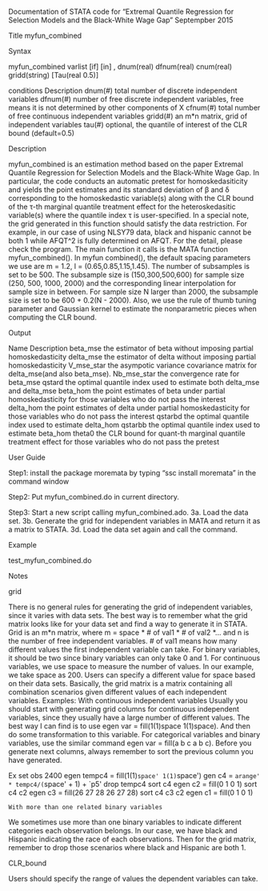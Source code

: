 Documentation of STATA code for “Extremal Quantile Regression for Selection Models and the Black-White Wage Gap”
Septempber 2015

Title
myfun_combined 

Syntax

myfun_combined varlist [if] [in] , dnum(real) dfnum(real) cnum(real) gridd(string) [Tau(real 0.5)]

conditions	Description
dnum(#)	total number of discrete independent variables
dfnum(#)	number of free discrete independent variables, free means it is not determined by other components of X
cfnum(#)	total number of free continuous independent variables
gridd(#)	an m*n matrix, grid of independent variables
tau(#)	optional, the quantile of interest of the CLR bound (default=0.5)

Description

myfun_combined is an estimation method based on the paper Extremal Quantile Regression for Selection Models and the Black-White Wage Gap. In particular, the code conducts an automatic pretest for homoskedasiticity and yields the point estimates and its standard deviation of β and δ corresponding to the homoskedastic variable(s) along with the CLR bound of the τ-th marginal quantile treatment effect for the heteroskedasitic variable(s) where the quantile index τ is user-specified. In a special note, the grid generated in this function should satisfy the data restriction. For example, in our case of using NLSY79 data, black and hispanic cannot be both 1 while AFQT^2 is fully determined on AFQT. For the detail, please check the program. The main function it calls is the MATA function myfun_combined(). In myfun combined(), the default spacing parameters we use are m = 1.2, l = (0.65,0.85,1.15,1.45). The number of subsamples is set to be 500. The subsample size is (150,300,500,600) for sample size (250, 500, 1000, 2000) and the corresponding linear interpolation for sample size in between. For sample size N larger than 2000, the subsample size is set to be 600 + 0.2(N - 2000). Also, we use the rule of thumb tuning parameter and Gaussian kernel to estimate the nonparametric pieces when computing the CLR bound. 

Output

Name	Description
beta_mse	the estimator of beta without imposing partial homoskedasticity
delta_mse	the estimator of delta without imposing partial homoskedasticity
V_mse_star	the asympotic variance covariance matrix for delta_mse(and also beta_mse).
Nb_mse_star	the convergence rate for beta_mse
qstard	the optimal quantile index used to estimate both delta_mse and delta_mse
beta_hom	the point estimates of beta under partial homoskedasticity for those variables who do not pass the interest
delta_hom	the point estimates of delta under partial homoskedasticity for those variables who do not pass the interest
qstarbd	the optimal quantile index used to estimate delta_hom 
qstarbb	the optimal quantile index used to estimate beta_hom 
theta0	the CLR bound for quant-th marginal quantile treatment effect for those variables who do not pass the pretest

User Guide

Step1: install the package moremata by typing “ssc install moremata” in the command window

Step2: Put myfun_combined.do in current directory.

Step3: Start a new script calling myfun_combined.ado.
3a. Load the data set.
3b. Generate the grid for independent variables in MATA and return it as a matrix to STATA.
3d. Load the data set again and call the command.

Example

test_myfun_combined.do

Notes

grid

There is no general rules for generating the grid of independent variables, since it varies with data sets. The best way is to remember what the grid matrix looks like for your data set and find a way to generate it in STATA. 
Grid is an m*n matrix, where m = space * # of val1 * # of val2 *… and n is the number of free independent variables. # of val1 means how many different values the first independent variable can take. For binary variables, it should be two since binary variables can only take 0 and 1. For continuous variables, we use space to measure the number of values. In our example, we take space as 200. Users can specify a different value for space based on their data sets.
Basically, the grid matrix is a matrix containing all combination scenarios given different values of each independent variables. 
Examples:
	With continuous independent variables
Usually you should start with generating grid columns for continuous independent variables, since they usually have a large number of different values. The best way I can find is to use egen var = fill(1(1)space 1(1)space). And then do some transformation to this variable.
For categorical variables and binary variables, use the similar command egen var = fill(a b c a b c). 
Before you generate next columns, always remember to sort the previous column you have generated.

Ex
set obs 2400
egen tempc4 = fill(1(1)`space' 1(1)`space')
gen c4 =  `arange' * tempc4/(`space' + 1) + `p5'
drop tempc4
sort c4
egen c2 = fill(0 1 0 1) 
sort c4 c2
egen c3 = fill(26 27 28 26 27 28)
sort c4 c3 c2
egen c1 = fill(0 1 0 1)

	With more than one related binary variables
We sometimes use more than one binary variables to indicate different categories each observation belongs. In our case, we have black and Hispanic indicating the race of each observations. Then for the grid matrix, remember to drop those scenarios where black and Hispanic are both 1. 

CLR_bound

Users should specify the range of values the dependent variables can take. 

 
